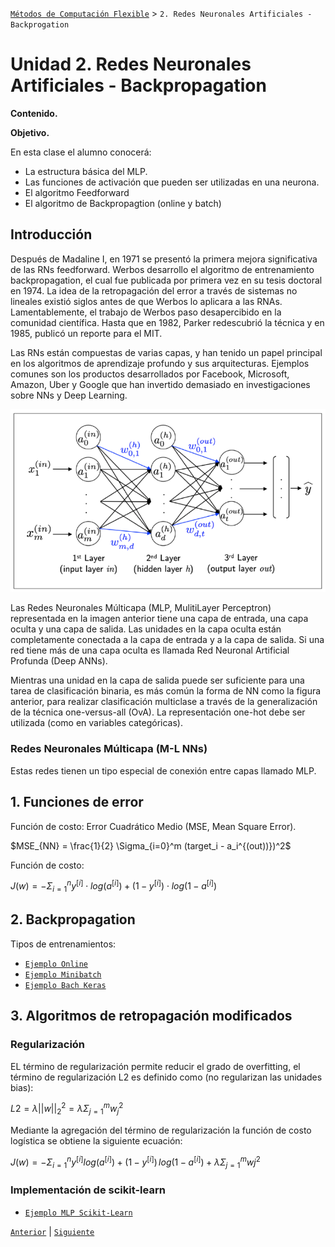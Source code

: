 [`Métodos de Computación Flexible`](../README.md) > `2. Redes Neuronales Artificiales - Backprogation`

#  Unidad 2. Redes Neuronales Artificiales - Backpropagation

**Contenido.**


**Objetivo.**

En esta clase el alumno conocerá:

* La estructura básica del MLP.
* Las funciones de activación que pueden ser utilizadas en una neurona.
* El algoritmo Feedforward
* El algoritmo de Backpropagtion (online y batch)

## Introducción

Después de Madaline I, en 1971 se presentó la primera mejora significativa de las RNs feedforward. Werbos desarrollo el algoritmo de entrenamiento backpropagation, el cual fue publicada por primera vez en su tesis doctoral en 1974. La idea de la retropagación del error a través de sistemas no lineales existió siglos antes de que Werbos lo aplicara a las RNAs. Lamentablemente, el trabajo de Werbos paso desapercibido en la comunidad científica. Hasta que en 1982, Parker redescubrió la técnica y en 1985, publicó un reporte para el MIT.

Las RNs están compuestas de varias capas, y han tenido un papel principal en los algoritmos de aprendizaje profundo y sus arquitecturas. Ejemplos comunes son los productos desarrollados por Facebook, Microsoft, Amazon, Uber y Google que han invertido demasiado en investigaciones sobre NNs y Deep Learning.

![mlp](./img/mlp.png)

Las Redes Neuronales Múlticapa (MLP, MulitiLayer Perceptron) representada en la imagen anterior tiene una capa de entrada, una capa oculta y una capa de salida. Las unidades en la capa oculta están completamente conectada a la capa de entrada y a la capa de salida. Si una red tiene más de una capa oculta es llamada Red Neuronal Artificial Profunda (Deep ANNs).

Mientras una unidad en la capa de salida puede ser suficiente para una tarea de clasificación binaria, es más común la forma de NN como la figura anterior, para realizar clasificación multiclase a través de la generalización de la técnica one-versus-all (OvA). La representación one-hot debe ser utilizada (como en variables categóricas).

### Redes Neuronales Múlticapa (M-L NNs)

Estas redes tienen un tipo especial de conexión entre capas llamado MLP.

## 1. Funciones de error

Función de costo: Error Cuadrático Medio (MSE, Mean Square Error).

$MSE_{NN} = \frac{1}{2} \Sigma_{i=0}^m (target_i - a_i^{(out))})^2$

Función de costo:

$J(w) = - \Sigma_{i=1}^n y^{[i]}\cdot log(a^{[i]}) + (1 -y^{[i]}) \cdot log(1-a^{[i]})$

## 2. Backpropagation

Tipos de entrenamientos:

* [`Ejemplo Online`](./code/brackpropagation_online.ipynb)
* [`Ejemplo Minibatch`](./code/MLP_batch_own.ipynb)
* [`Ejemplo Bach Keras`](./code/MLP_Keras.ipynb)

## 3. Algoritmos de retropagación modificados

### Regularización

EL término de regularización permite reducir el grado de overfitting, el término de regularización L2 es definido como (no regularizan las unidades bias):

$L2= \lambda||w||^2_2 = \lambda \Sigma_{j=1}^m w_j^2$

Mediante la agregación del término de regularización la función de costo logística se obtiene la siguiente ecuación:

$J(w) = - \Sigma_{i=1}^n y^{[i]} log(a^{[i]}) + (1 -y^{[i]})\, log(1-a^{[i]}) +  \lambda \Sigma_{j=1}^m wj^2$

### Implementación de scikit-learn

* [`Ejemplo MLP Scikit-Learn`](./code/mlp_sklrn_bcancer.ipynb)


[`Anterior`](../L02-1_perceptron/README.md) | [`Siguiente`](../README.md)
